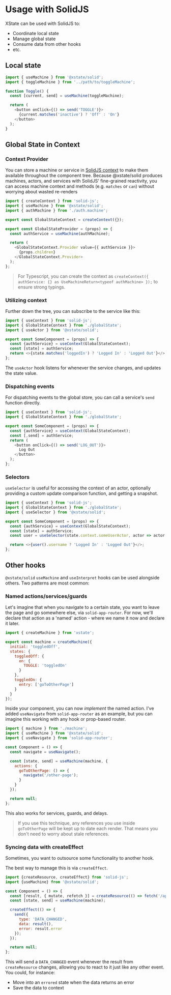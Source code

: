 # Usage with SolidJS

XState can be used with SolidJS to:

- Coordinate local state
- Manage global state
- Consume data from other hooks
- etc.

## Local state

```js
import { useMachine } from '@xstate/solid';
import { toggleMachine } from '../path/to/toggleMachine';

function Toggle() {
  const [current, send] = useMachine(toggleMachine);

  return (
    <button onClick={() => send('TOGGLE')}>
      {current.matches('inactive') ? 'Off' : 'On'}
    </button>
  );
}
```

## Global State in Context

### Context Provider
You can store a machine or service in [SolidJS context](https://www.solidjs.com/docs/latest/api#createcontext) to make them available throughout the component tree. Because @xstate/solid produces machines, actors, and services with SolidJS' fine-grained reactivity, you can access machine context and methods (e.g. `matches` or `can`) without worrying about wasted re-renders
```js
import { createContext } from 'solid-js';
import { useMachine } from '@xstate/solid';
import { authMachine } from './auth.machine';

export const GlobalStateContext = createContext({});

export const GlobalStateProvider = (props) => {
  const authService = useMachine(authMachine);

  return (
    <GlobalStateContext.Provider value={{ authService }}>
      {props.children}
    </GlobalStateContext.Provider>
  );
};
```

> For Typescript, you can create the context as `createContext({ authService: {} as UseMachineReturn<typeof authMachine> });` to ensure strong typings.

### Utilizing context

Further down the tree, you can subscribe to the service like this:

```js
import { useContext } from 'solid-js';
import { GlobalStateContext } from './globalState';
import { useActor } from '@xstate/solid';

export const SomeComponent = (props) => {
  const {authService} = useContext(GlobalStateContext);
  const [state] = authService;
  return <>{state.matches('loggedIn') ? 'Logged In' : 'Logged Out'}</>;
};
```

The `useActor` hook listens for whenever the service changes, and updates the state value.

### Dispatching events

For dispatching events to the global store, you can call a service's `send` function directly.

```js
import { useContext } from 'solid-js';
import { GlobalStateContext } from './globalState';

export const SomeComponent = (props) => {
  const {authService} = useContext(GlobalStateContext);
  const [,send] = authService;
  return (
    <button onClick={() => send('LOG_OUT')}>
      Log Out
    </button>
  );
};
```
### Selectors

`useSelector` is useful for accessing the context of an actor, optionally providing a custom update comparison function, and getting a snapshot.

```js
import { useContext } from 'solid-js';
import { GlobalStateContext } from './globalState';
import { useSelector } from '@xstate/solid';

export const SomeComponent = (props) => {
  const {authService} = useContext(GlobalStateContext);
  const [state] = authService;
  const user = useSelector(state.context.someUserActor, actor => actor.context, (a) => a.username !== undefined);

  return <>{user().username ? 'Logged In' : 'Logged Out'}</>;
};
```

## Other hooks

`@xstate/solid` `useMachine` and `useInterpret` hooks can be used alongside others. Two patterns are most common:

### Named actions/services/guards

Let's imagine that when you navigate to a certain state, you want to leave the page and go somewhere else, via `solid-app-router`. For now, we'll declare that action as a 'named' action - where we name it now and declare it later.

```js
import { createMachine } from 'xstate';

export const machine = createMachine({
  initial: 'toggledOff',
  states: {
    toggledOff: {
      on: {
        TOGGLE: 'toggledOn'
      }
    },
    toggledOn: {
      entry: ['goToOtherPage']
    }
  }
});
```

Inside your component, you can now _implement_ the named action. I've added `useNavigate` from `solid-app-router` as an example, but you can imagine this working with any hook or prop-based router.

```js
import { machine } from './machine';
import { useMachine } from '@xstate/solid';
import { useNavigate } from 'solid-app-router';

const Component = () => {
  const navigate = useNavigate();

  const [state, send] = useMachine(machine, {
    actions: {
      goToOtherPage: () => {
        navigate('/other-page');
      }
    }
  });

  return null;
};
```

This also works for services, guards, and delays.

> If you use this technique, any references you use inside `goToOtherPage` will be kept up to date each render. That means you don't need to worry about stale references.

### Syncing data with createEffect

Sometimes, you want to outsource some functionality to another hook. 

The best way to manage this is via `createEffect`.

```js
import {createResource, createEffect} from 'solid-js';
import {useMachine} from '@xstate/solid';

const Component = () => {
  const [result, { mutate, refetch }] = createResource(() => fetch('/api/user').then(r => r.json()));
  const [state, send] = useMachine(machine);

  createEffect(() => {
    send({
      type: 'DATA_CHANGED',
      data: result(),
      error: result.error
    });
  });

  return null;
};
```

This will send a `DATA_CHANGED` event whenever the result from `createResource` changes, allowing you to react to it just like any other event. You could, for instance:

- Move into an `errored` state when the data returns an error
- Save the data to context

